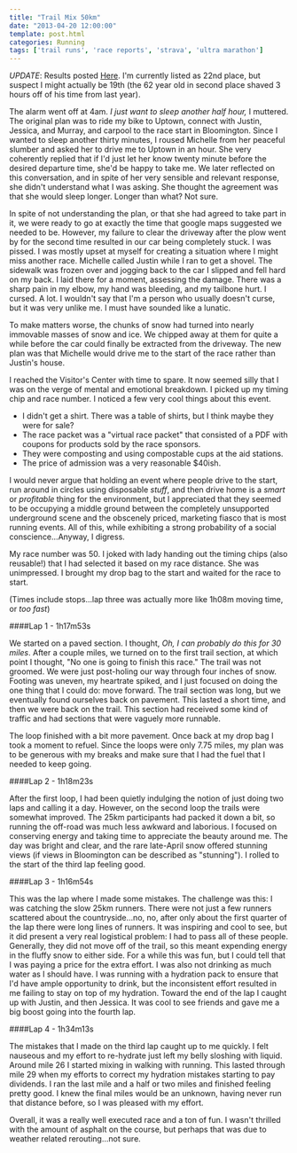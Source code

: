 ```yaml
---
title: "Trail Mix 50km"
date: "2013-04-20 12:00:00"
template: post.html
categories: Running
tags: ['trail runs', 'race reports', 'strava', 'ultra marathon']
---
```


*UPDATE*: Results posted <a href="http://www.andersonraces.com/_uls/resources/tm50ksolors2013.pdf">Here</a>. I'm currently listed as 22nd place, but suspect I might actually be 19th (the 62 year old in second place shaved 3 hours off of his time from last year).

The alarm went off at 4am. *I just want to sleep another half hour,* I muttered. The original plan was to ride my bike to Uptown, connect with Justin, Jessica, and Murray, and carpool to the race start in Bloomington. Since I wanted to sleep another thirty minutes, I roused Michelle from her peaceful slumber and asked her to drive me to Uptown in an hour. She very coherently replied that if I'd just let her know twenty minute before the desired departure time, she'd be happy to take me. We later reflected on this conversation, and in spite of her very sensible and relevant response, she didn't understand what I was asking. She thought the agreement was that she would sleep longer. Longer than what? Not sure.

In spite of not understanding the plan, or that she had agreed to take part in it, we were ready to go at exactly the time that google maps suggested we needed to be. However, my failure to clear the driveway after the plow went by for the second time resulted in our car being completely stuck. I was pissed. I was mostly upset at myself for creating a situation where I might miss another race. Michelle called Justin while I ran to get a shovel. The sidewalk was frozen over and jogging back to the car I slipped and fell hard on my back. I laid there for a moment, assessing the damage. There was a sharp pain in my elbow, my hand was bleeding, and my tailbone hurt. I cursed. A lot. I wouldn't say that I'm a person who usually doesn't curse, but it was very unlike me. I must have sounded like a lunatic. 

To make matters worse, the chunks of snow had turned into nearly immovable masses of snow and ice. We chipped away at them for quite a while before the car could finally be extracted from the driveway. The new plan was that Michelle would drive me to the start of the race rather than Justin's house.

I reached the Visitor's Center with time to spare. It now seemed silly that I was on the verge of mental and emotional breakdown. I picked up my timing chip and race number. I noticed a few very cool things about this event.

- I didn't get a shirt. There was a table of shirts, but I think maybe they were for sale?
- The race packet was a "virtual race packet" that consisted of a PDF with coupons for products sold by the race sponsors.
- They were composting and using compostable cups at the aid stations.
- The price of admission was a very reasonable $40ish.

I would never argue that holding an event where people drive to the start, run around in circles using disposable *stuff*, and then drive home is a *smart* or *profitable* thing for the environment, but I appreciated that they seemed to be occupying a middle ground between the completely unsupported underground scene and the obscenely priced, marketing fiasco that is most running events. All of this, while exhibiting a strong probability of a social conscience...Anyway, I digress.

My race number was 50. I joked with lady handing out the timing chips (also reusable!) that I had selected it based on my race distance. She was unimpressed. I brought my drop bag to the start and waited for the race to start.

(Times include stops…lap three was actually more like 1h08m moving time, or *too fast*)

####Lap 1 - 1h17m53s

We started on a paved section. I thought, *Oh, I can probably do this for 30 miles*. After a couple miles, we turned on to the first trail section, at which point I thought, "No one is going to finish this race." The trail was not groomed. We were just post-holing our way through four inches of snow. Footing was uneven, my heartrate spiked, and I just focused on doing the one thing that I could do: move forward. The trail section was long, but we eventually found ourselves back on pavement. This lasted a short time, and then we were back on the trail. This section had received some kind of traffic and had sections that were vaguely more runnable. 

The loop finished with a bit more pavement. Once back at my drop bag I took a moment to refuel. Since the loops were only 7.75 miles, my plan was to be generous with my breaks and make sure that I had the fuel that I needed to keep going.

####Lap 2 - 1h18m23s

After the first loop, I had been quietly indulging the notion of just doing two laps and calling it a day. However, on the second loop the trails were somewhat improved. The 25km participants had packed it down a bit, so running the off-road was much less awkward and laborious. I focused on conserving energy and taking time to appreciate the beauty around me. The day was bright and clear, and the rare late-April snow offered stunning views (if views in Bloomington can be described as "stunning"). I rolled to the start of the third lap feeling good.

####Lap 3 - 1h16m54s

This was the lap where I made some mistakes. The challenge was this: I was catching the slow 25km runners. There were not just a few runners scattered about the countryside…no, no, after only about the first quarter of the lap there were long lines of runners. It was inspiring and cool to see, but it did present a very real logistical problem: I had to pass all of these people. Generally, they did not move off of the trail, so this meant expending energy in the fluffy snow to either side. For a while this was fun, but I could tell that I was paying a price for the extra effort. I was also not drinking as much water as I should have. I was running with a hydration pack to ensure that I'd have ample opportunity to drink, but the inconsistent effort resulted in me failing to stay on top of my hydration. Toward the end of the lap I caught up with Justin, and then Jessica. It was cool to see friends and gave me a big boost going into the fourth lap.

####Lap 4 - 1h34m13s

The mistakes that I made on the third lap caught up to me quickly. I felt nauseous and my effort to re-hydrate just left my belly sloshing with liquid. Around mile 26 I started mixing in walking with running. This lasted through mile 29 when my efforts to correct my hydration mistakes starting to pay dividends. I ran the last mile and a half or two miles and finished feeling pretty good. I knew the final miles would be an unknown, having never run that distance before, so I was pleased with my effort.

Overall, it was a really well executed race and a ton of fun. I wasn't thrilled with the amount of asphalt on the course, but perhaps that was due to weather related rerouting…not sure.